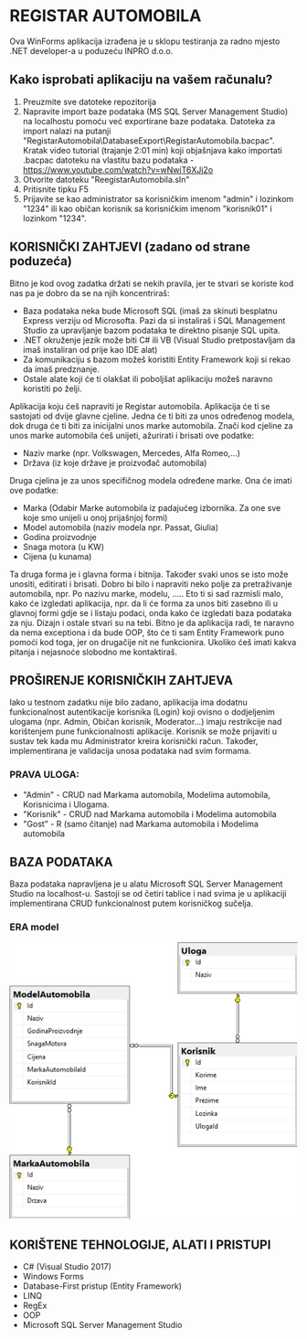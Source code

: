 # REGISTAR AUTOMOBILA
Ova WinForms aplikacija izrađena je u sklopu testiranja za radno mjesto .NET developer-a u poduzeću INPRO d.o.o.

## Kako isprobati aplikaciju na vašem računalu?
1. Preuzmite sve datoteke repozitorija
2. Napravite import baze podataka (MS SQL Server Management Studio) na localhostu pomoću već exportirane baze podataka. Datoteka za import nalazi na putanji "RegistarAutomobila\DatabaseExport\RegistarAutomobila.bacpac". Kratak video tutorial (trajanje 2:01 min) koji objašnjava kako importati .bacpac datoteku na vlastitu bazu podataka - https://www.youtube.com/watch?v=wNwjT6XJj2o
3. Otvorite datoteku "ReegistarAutomobila.sln"
4. Pritisnite tipku F5
5. Prijavite se kao administrator sa korisničkim imenom "admin" i lozinkom "1234" ili kao običan korisnik sa korisničkim imenom "korisnik01" i lozinkom "1234".

## KORISNIČKI ZAHTJEVI (zadano od strane poduzeća)

Bitno je kod ovog zadatka držati se nekih pravila, jer te stvari se koriste kod nas pa je dobro da se na njih koncentriraš:

* Baza podataka neka bude Microsoft SQL (imaš za skinuti besplatnu Express verziju od Microsofta. Pazi da si instaliraš i SQL Management Studio za upravljanje bazom podataka te direktno pisanje SQL upita.
* .NET okruženje jezik može biti C# ili VB (Visual Studio pretpostavljam da imaš instaliran od prije kao IDE alat)
* Za komunikaciju s bazom možeš koristiti Entity Framework koji si rekao da imaš predznanje.
* Ostale alate koji će ti olakšat ili poboljšat aplikaciju možeš naravno koristiti po želji.

Aplikacija koju ćeš napraviti je Registar automobila. Aplikacija će ti se sastojati od dvije glavne cjeline. Jedna će ti biti za unos određenog modela, dok druga će ti biti za inicijalni unos marke automobila. Znači kod cjeline za unos marke automobila ćeš unijeti, ažurirati i brisati ove podatke:

* Naziv marke (npr. Volkswagen, Mercedes, Alfa Romeo,…)
* Država (iz koje države je proizvođač automobila)

Druga cjelina je za unos specifičnog modela određene marke. Ona će imati ove podatke:

* Marka (Odabir Marke automobila iz padajućeg izbornika. Za one sve koje smo unijeli u onoj prijašnjoj formi)
* Model automobila (naziv modela npr. Passat, Giulia)
* Godina proizvodnje
* Snaga motora (u KW)
* Cijena (u kunama)

Ta druga forma je i glavna forma i bitnija. Također svaki unos se isto može unositi, editirati i brisati. Dobro bi bilo i napraviti neko polje za pretraživanje automobila, npr. Po nazivu marke, modelu, ….. Eto ti si sad razmisli malo, kako će izgledati aplikacija, npr. da li će forma za unos biti zasebno ili u glavnoj formi gdje se i listaju podaci, onda kako će izgledati baza podataka za nju. Dizajn i ostale stvari su na tebi. Bitno je da aplikacija radi, te naravno da nema exceptiona i da bude OOP, što će ti sam Entity Framework puno pomoći kod toga, jer on drugačije nit ne funkcionira. Ukoliko ćeš imati kakva pitanja i nejasnoće slobodno me kontaktiraš.



## PROŠIRENJE KORISNIČKIH ZAHTJEVA
Iako u testnom zadatku nije bilo zadano, aplikacija ima dodatnu funkcionalnost autentikacije korisnika (Login) koji ovisno o dodjeljenim ulogama (npr. Admin, Običan korisnik, Moderator...) imaju restrikcije nad korištenjem pune funkcionalnosti aplikacije. Korisnik se može prijaviti u sustav tek kada mu Administrator kreira korisnički račun. Također, implementirana je validacija unosa podataka nad svim formama.

### PRAVA ULOGA:
* "Admin" - CRUD nad Markama automobila, Modelima automobila, Korisnicima i Ulogama.
* "Korisnik" - CRUD nad Markama automobila i Modelima automobila
* "Gost" - R (samo čitanje) nad Markama automobila i Modelima automobila

## BAZA PODATAKA
Baza podataka napravljena je u alatu Microsoft SQL Server Management Studio na localhost-u. Sastoji se od četiri tablice i nad svima je u aplikaciji implementirana CRUD funkcionalnost putem korisničkog sučelja.
### ERA model
![](https://github.com/mihstjepa/RegistarAutomobila/blob/master/ERAmodel(v1.0).png)



## KORIŠTENE TEHNOLOGIJE, ALATI I PRISTUPI

* C# (Visual Studio 2017)
* Windows Forms
* Database-First pristup (Entity Framework)
* LINQ
* RegEx
* OOP
* Microsoft SQL Server Management Studio

